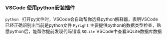 ### VSCode 使用python安装插件
`python ` 打开py文件时，VSCode会自动帮你选择python解释器，表明VSCode已经正确识别出当前是python文件
`Pyright` 主要提供python的数据类型检查，熟悉python后，能帮你提前发现代码错误
`SQLite` VSCode中查看SQLite数据库数据